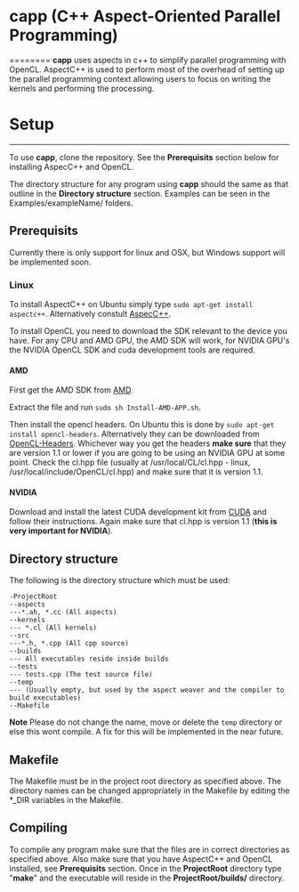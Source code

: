 # __capp__ (C++ Aspect-Oriented Parallel Programming)
========
__capp__ uses aspects in c++ to simplify parallel programming with OpenCL. AspectC++ is used to perform most of the overhead of setting up the parallel programming context allowing users to focus on writing the kernels and performing the processing.

# Setup
---------
To use __capp__, clone the repository. See the __Prerequisits__ section below for installing AspecC++ and OpenCL.

The directory structure for any program using __capp__ should the same as that outline in the __Directory structure__ section. Examples can be seen in the Examples/exampleName/ folders. 

## Prerequisits
Currently there is only support for linux and OSX, but Windows support will be implemented soon.

### Linux
To install AspectC++ on Ubuntu simply type ```sudo apt-get install aspectc++```. Alternatively constult [AspecC++](http://www.aspectc.org/Download.php).

To install OpenCL you need to download the SDK relevant to the device you have. For any CPU and AMD GPU, the AMD SDK will work, for NVIDIA GPU's the NVIDIA OpenCL SDK and cuda development tools are required.

#### AMD 
First get the AMD SDK from [AMD](http://developer.amd.com/tools-and-sdks/opencl-zone/amd-accelerated-parallel-processing-app-sdk/). 

Extract the file and run ```sudo sh Install-AMD-APP.sh```. 

Then install the opencl headers. On Ubuntu this is done by ```sudo apt-get install opencl-headers```. Alternatively they can be downloaded from [OpenCL-Headers](https://www.khronos.org/registry/cl/). Whichever way you get the headers __make sure__ that they are version 1.1 or lower if you are going to be using an NVIDIA GPU at some point. Check the cl.hpp file (usually at /usr/local/CL/cl.hpp - linux, /usr/local/include/OpenCL/cl.hpp) and make sure that it is version 1.1.

#### NVIDIA
Download and install the latest CUDA development kit from [CUDA](https://developer.nvidia.com/cuda-downloads) and follow their instructions. Again make sure that cl.hpp is version 1.1 (__this is very important for NVIDIA__).

## Directory structure
The following is the directory structure which must be used:

```
-ProjectRoot
--aspects
---*.ah, *.cc (All aspects)
--kernels
--- *.cl (All kernels)
--src
---*.h, *.cpp (All cpp source)
--builds
--- All executables reside inside builds
--tests
--- tests.cpp (The test source file)
--temp
--- (Usually empty, but used by the aspect weaver and the compiler to build executables)
--Makefile
```
**Note** Please do not change the name, move or delete the ```temp``` directory
or else this wont compile. A fix for this will be implemented in the near
future.

## Makefile
The Makefile must be in the project root directory as specified above. The directory names can be changed appropriately in the Makefile by editing the *_DIR variables in the Makefile.

## Compiling
To compile any program make sure that the files are in correct directories as specified above. Also make sure that you have AspectC++ and OpenCL installed, see __Prerequisits__ section. Once in the __ProjectRoot__ directory type "__make__" and the executable will reside in the __ProjectRoot/builds/__ directory.
